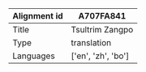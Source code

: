 |Alignment id | A707FA841
| --- | --- 
|Title | Tsultrim Zangpo 
|Type | translation
|Languages | ['en', 'zh', 'bo']